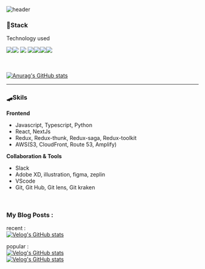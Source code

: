 ![header](https://capsule-render.vercel.app/api?type=waving&color=gradient&height=200&text=Yechan&fontAlign=70&fontAlignY=40&animation=twinkling)

<h3 align="flex-start">📌Stack</h3>
<p align="flex-start">Technology used</p>
<div align="flex-start"><img src="https://img.shields.io/badge/React-00BCF6?style=flat-square&logo=React&logoColor=white"></img><img src="https://img.shields.io/badge/HTML5-E34F26?style=flat-square&logo=HTML5&logoColor=white"></img> <img src="https://img.shields.io/badge/CSS3-0A84FF?style=flat-square&logo=CSS3&logoColor=white"></img> <img src="https://img.shields.io/badge/JavaScript-FFCD11?style=flat-square&logo=JavaScript&logoColor=white"></img><img src="https://img.shields.io/badge/Python-4B8BBE?style=flat-square&logo=Python&logoColor=white"></img><img src="https://img.shields.io/badge/Sass-CC6699?style=flat-square&logo=Sass&logoColor=white"></img><img src="https://img.shields.io/badge/StyledComponents-DB7093?style=flat-square&logo=StyledComponents&logoColor=white"></img></div>
<br>
<br>
  
[![Anurag's GitHub stats](https://github-readme-stats.vercel.app/api?username=noy3928&hide=stars,issues&show_icons=true&count_private=true&theme=tokyonight)](https://github.com/noy3928/github-readme-stats)

---
### 🛹Skils
**Frontend**       
- Javascript, Typescript, Python
- React, NextJs
- Redux, Redux-thunk, Redux-saga, Redux-toolkit
- AWS(S3, CloudFront, Route 53, Amplify)

                   
**Collaboration & Tools**              
- Slack 
- Adobe XD, illustration, figma, zeplin
- VScode
- Git, Git Hub, Git lens, Git kraken

<br>

### My Blog Posts : 
recent :   
[![Velog's GitHub stats](https://velog-readme-stats.vercel.app/api?name=yesbb)](https://velog.io/@yesbb)

popular :    
[![Velog's GitHub stats](https://velog-readme-stats.vercel.app/api?name=yesbb&slug=Nextjs에서-이미지-최적화하기)](https://velog.io/@yesbb/Nextjs%EC%97%90%EC%84%9C-%EC%9D%B4%EB%AF%B8%EC%A7%80-%EC%B5%9C%EC%A0%81%ED%99%94%ED%95%98%EA%B8%B0)   
[![Velog's GitHub stats](https://velog-readme-stats.vercel.app/api?name=yesbb&slug=virtual-dom의-성능이-더-좋은이유)](https://velog.io/@yesbb/virtual-dom%EC%9D%98-%EC%84%B1%EB%8A%A5%EC%9D%B4-%EB%8D%94-%EC%A2%8B%EC%9D%80%EC%9D%B4%EC%9C%A0)
